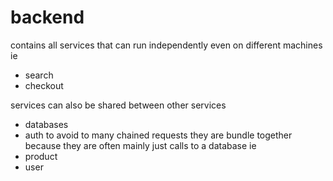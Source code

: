 # backend

contains all services that can run independently even on different machines ie
- search
- checkout

services can also be shared between other services 
- databases
- auth
to avoid to many chained requests they are bundle together
because they are often mainly just calls to a database ie
- product
- user

